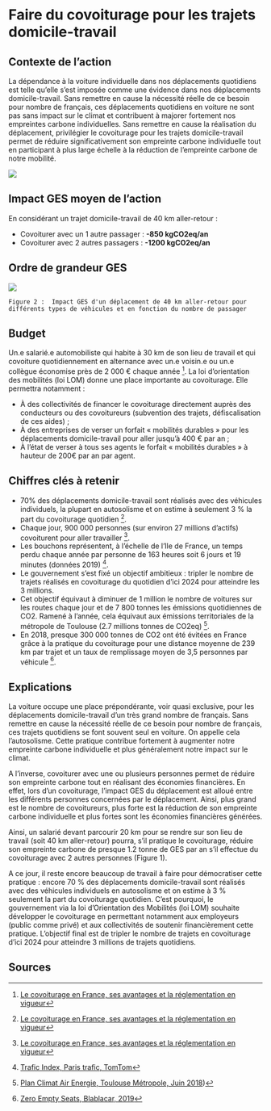 
# Faire du covoiturage pour les trajets domicile-travail

## Contexte de l’action
La dépendance à la voiture individuelle dans nos déplacements quotidiens est telle qu’elle s’est imposée comme une évidence dans nos déplacements domicile-travail. Sans remettre en cause la nécessité réelle de ce besoin pour nombre de français, ces déplacements quotidiens en voiture ne sont pas sans impact sur le climat et contribuent à majorer fortement nos empreintes carbone individuelles. Sans remettre en cause la réalisation du déplacement, privilégier le covoiturage pour les trajets domicile-travail permet de réduire significativement son empreinte carbone individuelle tout en participant à plus large échelle à la réduction de l’empreinte carbone de notre mobilité.  

![](https://ecolab-data.netlify.app/images/Chiffres-clefs_covoitDT.png)

## Impact GES moyen de l’action

En considérant un trajet domicile-travail de 40 km aller-retour :
- Covoiturer avec un 1 autre passager : **-850 kgCO2eq/an**
- Covoiturer avec 2 autres passagers : **-1200 kgCO2eq/an**

## Ordre de grandeur GES

![](https://www.associationbilancarbone.fr/wp-content/uploads/2020/12/covoiturage-d-t-fig2.jpg)

```Figure 2 :  Impact GES d'un déplacement de 40 km aller-retour pour différents types de véhicules et en fonction du nombre de passager```

## Budget
Un.e salarié.e  automobiliste qui habite à 30 km de son lieu de travail et qui covoiture quotidiennement en alternance avec un.e voisin.e ou un.e collègue économise près de 2 000 € chaque année [^1].
La loi d’orientation des mobilités (loi LOM) donne une place importante au covoiturage. Elle permettra notamment :
- À des collectivités de financer le covoiturage directement auprès des conducteurs ou des covoitureurs (subvention des trajets, défiscalisation de ces aides) ;
- À des entreprises de verser un forfait « mobilités durables » pour les déplacements domicile-travail pour aller jusqu’à 400 € par an ;
- À l’état de verser à tous ses agents le forfait « mobilités durables » à hauteur de 200€ par an par agent.

## Chiffres clés à retenir
- 70% des déplacements domicile-travail sont réalisés avec des véhicules individuels, la plupart en autosolisme et on estime à seulement 3 % la part du covoiturage quotidien [^1].
- Chaque jour, 900 000 personnes (sur environ 27 millions d’actifs) covoiturent pour aller travailler [^1].
- Les bouchons représentent, à l’échelle de l’Ile de France, un temps perdu chaque année par personne de 163 heures soit 6 jours et 19 minutes (données 2019) [^3].
- Le gouvernement s’est fixé un objectif ambitieux : tripler le nombre de trajets réalisés en covoiturage du quotidien d’ici 2024 pour atteindre les 3 millions.
- Cet objectif équivaut à diminuer de 1 million le nombre de voitures sur les routes chaque jour et de 7 800 tonnes les émissions quotidiennes de CO2. Ramené à l’année, cela équivaut aux émissions territoriales de la métropole de Toulouse (2.7 millions tonnes de CO2eq) [^2].
- En 2018, presque 300 000 tonnes de CO2 ont été évitées en France grâce à la pratique du covoiturage pour une distance moyenne de 239 km par trajet et un taux de remplissage moyen de 3,5 personnes par véhicule [^4].

## Explications
La voiture occupe une place prépondérante, voir quasi exclusive, pour les déplacements domicile-travail d’un très grand nombre de français. Sans remettre en cause la nécessité réelle de ce besoin pour nombre de français, ces trajets quotidiens se font souvent seul en voiture. On appelle cela l’autosolisme. Cette pratique contribue fortement à augmenter notre empreinte carbone individuelle et plus généralement notre impact sur le climat. 

A l’inverse, covoiturer avec une ou plusieurs personnes permet de réduire son empreinte carbone tout en réalisant des économies financières. En effet, lors d’un covoiturage, l’impact GES du déplacement est alloué entre les différents personnes concernées par le déplacement. Ainsi, plus grand est le nombre de covoitureurs, plus forte est la réduction de son empreinte carbone individuelle et plus fortes sont les économies financières générées. 

Ainsi, un salarié devant parcourir 20 km pour se rendre sur son lieu de travail (soit 40 km aller-retour) pourra, s’il pratique le covoiturage, réduire son empreinte carbone de presque 1.2 tonne de GES par an s’il effectue du covoiturage avec 2 autres personnes (Figure 1).

A ce jour, il reste encore beaucoup de travail à faire pour démocratiser cette pratique : encore 70 % des déplacements domicile-travail sont réalisés avec des véhicules individuels en autosolisme et on estime à 3 % seulement la part du covoiturage quotidien. C’est pourquoi, le gouvernement via la loi d’Orientation des Mobilités (loi LOM) souhaite développer le covoiturage en permettant notamment aux employeurs (public comme privé) et aux collectivités de soutenir financièrement cette pratique. L’objectif final est de tripler le nombre de trajets en covoiturage d’ici 2024 pour atteindre 3 millions de trajets quotidiens.

## Sources
[^1]: [Le covoiturage en France, ses avantages et la réglementation en vigueur](https://www.ecologie-solidaire.gouv.fr/covoiturage-en-france-avantages-et-reglementationen-vigueur)
[^2]: [Plan Climat Air Energie, Toulouse Métropole, Juin 2018](https://www.toulouse-metropole.fr/missions/developpement-durable/plan-climat))
[^3]: [Trafic Index, Paris trafic, TomTom](https://www.tomtom.com/en_gb/traffic-index/paris-traffic/)
[^4]: [Zero Empty Seats, Blablacar, 2019](https://blog.blablacar.fr/blablalife/lp/zeroemptyseats)